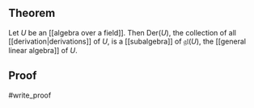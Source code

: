 ## Theorem
Let $U$ be an [[algebra over a field]]. Then $\text{Der}(U)$, the collection of all [[derivation|derivations]] of $U$, is a [[subalgebra]] of $\mathfrak{gl}(U)$, the [[general linear algebra]] of $U$.
## Proof
#write_proof 